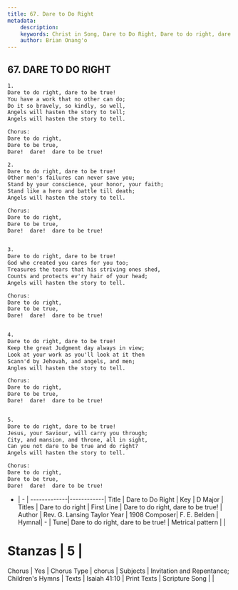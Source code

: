 ```yaml
---
title: 67. Dare to Do Right
metadata:
    description: 
    keywords: Christ in Song, Dare to Do Right, Dare to do right, dare to be true!, Dare to do right
    author: Brian Onang'o
---
```



## 67. DARE TO DO RIGHT

```txt
1.
Dare to do right, dare to be true!
You have a work that no other can do;
Do it so bravely, so kindly, so well,
Angels will hasten the story to tell;
Angels will hasten the story to tell.

Chorus:
Dare to do right,
Dare to be true,
Dare!  dare!  dare to be true!

2.
Dare to do right, dare to be true!
Other men's failures can never save you;
Stand by your conscience, your honor, your faith;
Stand like a hero and battle till death;
Angels will hasten the story to tell. 

Chorus:
Dare to do right,
Dare to be true,
Dare!  dare!  dare to be true!


3.
Dare to do right, dare to be true!
God who created you cares for you too;
Treasures the tears that his striving ones shed,
Counts and protects ev'ry hair of your head;
Angels will hasten the story to tell. 

Chorus:
Dare to do right,
Dare to be true,
Dare!  dare!  dare to be true!


4.
Dare to do right, dare to be true!
Keep the great Judgment day always in view;
Look at your work as you'll look at it then
Scann'd by Jehovah, and angels, and men;
Angles will hasten the story to tell. 

Chorus:
Dare to do right,
Dare to be true,
Dare!  dare!  dare to be true!


5.
Dare to do right, dare to be true!
Jesus, your Saviour, will carry you through;
City, and mansion, and throne, all in sight,
Can you not dare to be true and do right?  
Angels will hasten the story to tell. 

Chorus:
Dare to do right,
Dare to be true,
Dare!  dare!  dare to be true!

```

- |   -  |
-------------|------------|
Title | Dare to Do Right |
Key | D Major |
Titles | Dare to do right |
First Line | Dare to do right, dare to be true! |
Author | Rev. G. Lansing Taylor
Year | 1908
Composer| F. E. Belden |
Hymnal|  - |
Tune| Dare to do right, dare to be true! |
Metrical pattern | |
# Stanzas | 5 |
Chorus | Yes |
Chorus Type | chorus |
Subjects | Invitation and Repentance; Children's Hymns |
Texts | Isaiah 41:10 |
Print Texts | 
Scripture Song |  |
  
